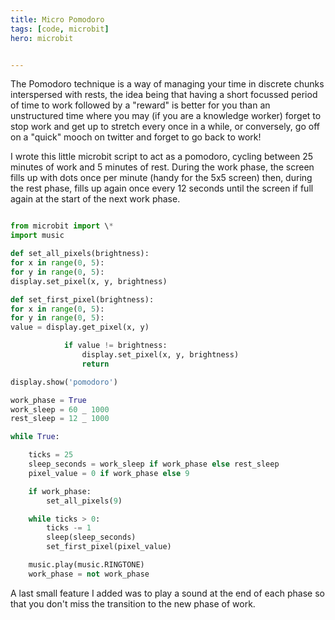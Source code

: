 ```yaml
---
title: Micro Pomodoro
tags: [code, microbit]
hero: microbit


---
```


The Pomodoro technique is a way of managing your time in discrete chunks interspersed with rests, the idea being that
having a short focussed period of time to work followed by a "reward" is better for you than an unstructured time where
you may (if you are a knowledge worker) forget to stop work and get up to stretch every once in a while, or conversely,
go off on a "quick" mooch on twitter and forget to go back to work!

I wrote this little microbit script to act as a pomodoro, cycling between 25 minutes of work and 5 minutes of rest. During
the work phase, the screen fills up with dots once per minute (handy for the 5x5 screen) then, during the rest phase, fills
up again once every 12 seconds until the screen if full again at the start of the next work phase.

```python

from microbit import \*
import music

def set_all_pixels(brightness):
for x in range(0, 5):
for y in range(0, 5):
display.set_pixel(x, y, brightness)

def set_first_pixel(brightness):
for x in range(0, 5):
for y in range(0, 5):
value = display.get_pixel(x, y)

            if value != brightness:
                display.set_pixel(x, y, brightness)
                return

display.show('pomodoro')

work_phase = True
work_sleep = 60 _ 1000
rest_sleep = 12 _ 1000

while True:

    ticks = 25
    sleep_seconds = work_sleep if work_phase else rest_sleep
    pixel_value = 0 if work_phase else 9

    if work_phase:
        set_all_pixels(9)

    while ticks > 0:
        ticks -= 1
        sleep(sleep_seconds)
        set_first_pixel(pixel_value)

    music.play(music.RINGTONE)
    work_phase = not work_phase

```

A last small feature I added was to play a sound at the end of each phase so that you don't miss
the transition to the new phase of work.
